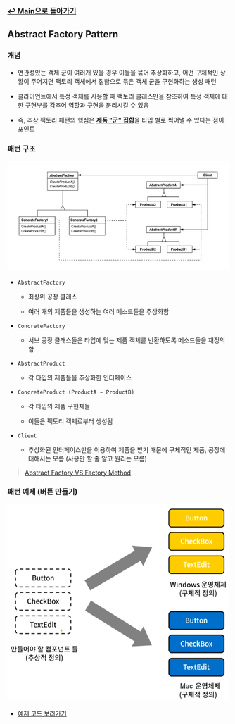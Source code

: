 ### [↩︎ Main으로 돌아가기](../../README.md)

## Abstract Factory Pattern

### 개념

- 연관성있는 객체 군이 여러개 있을 경우 이들을 묶어 추상화하고, 어떤 구체적인 상황이 주어지면 팩토리 객체에서 집합으로 묶은 객체 군을 구현화하는 생성 패턴

- 클라이언트에서 특정 객체를 사용할 때 팩토리 클래스만을 참조하여 특정 객체에 대한 구현부를 감추어 역할과 구현을 분리시킬 수 있음

- 즉, 추상 팩토리 패턴의 핵심은 <b><u>제품 "군" 집합</u></b>을 타입 별로 찍어낼 수 있다는 점이 포인트

### 패턴 구조

![abstract_factory](../../image/abstract_factory.png)

- `AbstractFactory`

  - 최상위 공장 클래스

  - 여러 개의 제품들을 생성하는 여러 메소드들을 추상화함

- `ConcreteFactory`

  - 서브 공장 클래스들은 타입에 맞는 제품 객체를 반환하도록 메소드들을 재정의함

- `AbstractProduct`

  - 각 타입의 제품들을 추상화한 인터페이스

- `ConcreteProduct (ProductA ~ ProductB)`

  - 각 타입의 제품 구현체들

  - 이들은 팩토리 객체로부터 생성됨

- `Client`

  - 추상화된 인터페이스만을 이용하여 제품을 받기 때문에 구체적인 제품, 공장에 대해서는 모름 (사용만 할 줄 알고 원리는 모름)

> [Abstract Factory VS Factory Method](../AbstractVSFactoryMethod/README.md)

### 패턴 예제 (버튼 만들기)

![abstract_factory_example](../../image/abstract_factory_example.png)

- [예제 코드 보러가기](../AbstractVSFactoryMethod/ButtonExample/)
